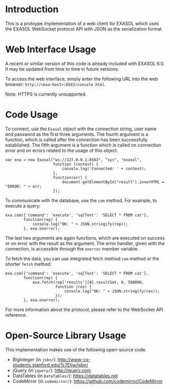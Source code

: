 # Introduction

This is a protoype implementation of a web client for EXASOL which uses the EXASOL WebSocket protocol API with JSON as the serialization format.

# Web Interface Usage

A recent or similar version of this code is already included with EXASOL 6.0. It may be updated from time to time in future versions.

To access the web interface, simply enter the following URL into the web browser: `http://<exa-host>:8563/console.html`.

Note: HTTPS is currently unsupported.

# Code Usage

To connect, use the `Exasol` object with the connection string, user name and password as the first three arguments. The fourth argument is a function, which is called after the connection has been successfully established. The fifth argument is a function which is called on connection error and on errors related to the usage of this object.

```
var exa = new Exasol("ws://127.0.0.1:8563", "sys", "exasol",
                     function (context) {
                         console.log('Connected: ' + context);
                     },
                     function(err) {
                         document.getElementById("result").innerHTML = "ERROR: " + err;
                     });
```

To communicate with the database, use the `com` method. For example, to execute a query:
```
exa.com({'command': 'execute', 'sqlText': 'SELECT * FROM cat'},
        function(rep) {
            console.log("OK: " + JSON.stringify(rep));
        }, exa.onerror);
```

The last two arguments are again functions, which are executed on success or on error with the result as the argument. The error handler, given with the connection, is accessible through the `onerror` member variable.

To fetch the data, you can use integrated fetch method `com` method or the shorter `fetch` method:
```
exa.com({'command': 'execute', 'sqlText': 'SELECT * FROM cat'},
        function(rep) {
            exa.fetch(rep['results'][0].resultSet, 0, 500000,
                      function (res) {
                          console.log("OK: " + JSON.stringify(res));
                      });
        }, exa.onerror);
```

For more information about the protocol, please refer to the WebSocket API reference.

# Open-Source Library Usage

This implementation makes use of the following open-source code.

* BigInteger (in `jsbn/`): http://www-cs-students.stanford.edu/%7Etjw/jsbn/
* jQuery (in `jquery/`): http://jquery.com
* DataTables (in `DataTables/`): https://datatables.net
* CodeMirror (in `codemirror/`): https://github.com/codemirror/CodeMirror
